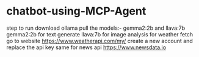 ﻿# chatbot-using-MCP-Agent
 step to run 
 download ollama 
 pull the models:-
           gemma2:2b and llava:7b
           gemma2:2b for text generate 
           llava:7b for image analysis
for weather fetch go to website https://www.weatherapi.com/my/ 
          create a new account and replace the api key
same for news api 
https://www.newsdata.io



